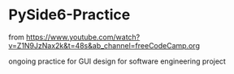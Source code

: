 # PySide6-Practice

from https://www.youtube.com/watch?v=Z1N9JzNax2k&t=48s&ab_channel=freeCodeCamp.org

ongoing practice for GUI design for software engineering project
